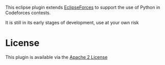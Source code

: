 This eclipse plugin extends [EclipseForces](https://github.com/fmoraes74/eclipseforces) to support the use of Python in Codeforces contests.

It is still in its early stages of development, use at your own risk

# License

This plugin is available via the [Apache 2 License](http://www.apache.org/licenses/LICENSE-2.0)